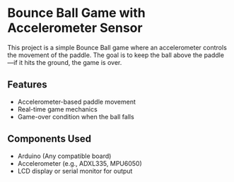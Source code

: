 # Bounce Ball Game with Accelerometer Sensor 

This project is a simple Bounce Ball game where an accelerometer controls the movement of the paddle. The goal is to keep the ball above the paddle—if it hits the ground, the game is over.  

## Features  
- Accelerometer-based paddle movement  
- Real-time game mechanics  
- Game-over condition when the ball falls  

## Components Used  
- Arduino (Any compatible board)  
- Accelerometer (e.g., ADXL335, MPU6050)  
- LCD display or serial monitor for output  
